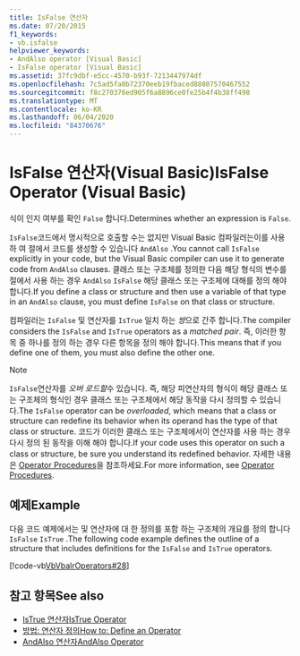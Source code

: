 ```yaml
---
title: IsFalse 연산자
ms.date: 07/20/2015
f1_keywords:
- vb.isfalse
helpviewer_keywords:
- AndAlso operator [Visual Basic]
- IsFalse operator [Visual Basic]
ms.assetid: 37fc9dbf-e5cc-4570-b93f-7213447974df
ms.openlocfilehash: 7c5ad5fa0b72370eeb19fbaced88807570467552
ms.sourcegitcommit: f8c270376ed905f6a8896ce0fe25b4f4b38ff498
ms.translationtype: MT
ms.contentlocale: ko-KR
ms.lasthandoff: 06/04/2020
ms.locfileid: "84370676"
---
```

# <a name="isfalse-operator-visual-basic"></a><span data-ttu-id="01f55-102">IsFalse 연산자(Visual Basic)</span><span class="sxs-lookup"><span data-stu-id="01f55-102">IsFalse Operator (Visual Basic)</span></span>
<span data-ttu-id="01f55-103">식이 인지 여부를 확인 `False` 합니다.</span><span class="sxs-lookup"><span data-stu-id="01f55-103">Determines whether an expression is `False`.</span></span>  
  
 <span data-ttu-id="01f55-104">`IsFalse`코드에서 명시적으로 호출할 수는 없지만 Visual Basic 컴파일러는이를 사용 하 여 절에서 코드를 생성할 수 있습니다 `AndAlso` .</span><span class="sxs-lookup"><span data-stu-id="01f55-104">You cannot call `IsFalse` explicitly in your code, but the Visual Basic compiler can use it to generate code from `AndAlso` clauses.</span></span> <span data-ttu-id="01f55-105">클래스 또는 구조체를 정의한 다음 해당 형식의 변수를 절에서 사용 하는 경우 `AndAlso` `IsFalse` 해당 클래스 또는 구조체에 대해를 정의 해야 합니다.</span><span class="sxs-lookup"><span data-stu-id="01f55-105">If you define a class or structure and then use a variable of that type in an `AndAlso` clause, you must define `IsFalse` on that class or structure.</span></span>  
  
 <span data-ttu-id="01f55-106">컴파일러는 `IsFalse` 및 연산자를 `IsTrue` 일치 하는 *쌍*으로 간주 합니다.</span><span class="sxs-lookup"><span data-stu-id="01f55-106">The compiler considers the `IsFalse` and `IsTrue` operators as a *matched pair*.</span></span> <span data-ttu-id="01f55-107">즉, 이러한 항목 중 하나를 정의 하는 경우 다른 항목을 정의 해야 합니다.</span><span class="sxs-lookup"><span data-stu-id="01f55-107">This means that if you define one of them, you must also define the other one.</span></span>  
  
> [!NOTE]
> <span data-ttu-id="01f55-108">`IsFalse`연산자를 *오버 로드할*수 있습니다. 즉, 해당 피연산자의 형식이 해당 클래스 또는 구조체의 형식인 경우 클래스 또는 구조체에서 해당 동작을 다시 정의할 수 있습니다.</span><span class="sxs-lookup"><span data-stu-id="01f55-108">The `IsFalse` operator can be *overloaded*, which means that a class or structure can redefine its behavior when its operand has the type of that class or structure.</span></span> <span data-ttu-id="01f55-109">코드가 이러한 클래스 또는 구조체에서이 연산자를 사용 하는 경우 다시 정의 된 동작을 이해 해야 합니다.</span><span class="sxs-lookup"><span data-stu-id="01f55-109">If your code uses this operator on such a class or structure, be sure you understand its redefined behavior.</span></span> <span data-ttu-id="01f55-110">자세한 내용은 [Operator Procedures](../../programming-guide/language-features/procedures/operator-procedures.md)을 참조하세요.</span><span class="sxs-lookup"><span data-stu-id="01f55-110">For more information, see [Operator Procedures](../../programming-guide/language-features/procedures/operator-procedures.md).</span></span>  
  
## <a name="example"></a><span data-ttu-id="01f55-111">예제</span><span class="sxs-lookup"><span data-stu-id="01f55-111">Example</span></span>  
 <span data-ttu-id="01f55-112">다음 코드 예제에서는 및 연산자에 대 한 정의를 포함 하는 구조체의 개요를 정의 합니다 `IsFalse` `IsTrue` .</span><span class="sxs-lookup"><span data-stu-id="01f55-112">The following code example defines the outline of a structure that includes definitions for the `IsFalse` and `IsTrue` operators.</span></span>  
  
 [!code-vb[VbVbalrOperators#28](~/samples/snippets/visualbasic/VS_Snippets_VBCSharp/VbVbalrOperators/VB/Class1.vb#28)]  
  
## <a name="see-also"></a><span data-ttu-id="01f55-113">참고 항목</span><span class="sxs-lookup"><span data-stu-id="01f55-113">See also</span></span>

- [<span data-ttu-id="01f55-114">IsTrue 연산자</span><span class="sxs-lookup"><span data-stu-id="01f55-114">IsTrue Operator</span></span>](istrue-operator.md)
- [<span data-ttu-id="01f55-115">방법: 연산자 정의</span><span class="sxs-lookup"><span data-stu-id="01f55-115">How to: Define an Operator</span></span>](../../programming-guide/language-features/procedures/how-to-define-an-operator.md)
- [<span data-ttu-id="01f55-116">AndAlso 연산자</span><span class="sxs-lookup"><span data-stu-id="01f55-116">AndAlso Operator</span></span>](andalso-operator.md)
